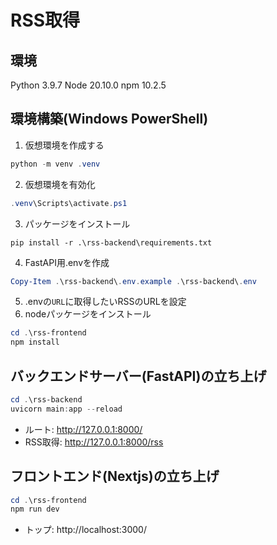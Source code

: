 # RSS取得
## 環境
Python 3.9.7
Node 20.10.0
npm 10.2.5
## 環境構築(Windows PowerShell)
1. 仮想環境を作成する
```powershell
python -m venv .venv
```
2. 仮想環境を有効化
```powershell
.venv\Scripts\activate.ps1
```
3. パッケージをインストール
```poweshell
pip install -r .\rss-backend\requirements.txt
```
4. FastAPI用.envを作成
```powershell
Copy-Item .\rss-backend\.env.example .\rss-backend\.env
```
5. .envの`URL`に取得したいRSSのURLを設定
6. nodeパッケージをインストール
```powershell
cd .\rss-frontend
npm install
```
## バックエンドサーバー(FastAPI)の立ち上げ
```powershell
cd .\rss-backend
uvicorn main:app --reload

```
- ルート: http://127.0.0.1:8000/
- RSS取得: http://127.0.0.1:8000/rss

## フロントエンド(Nextjs)の立ち上げ
```powershell
cd .\rss-frontend
npm run dev
```
- トップ: http://localhost:3000/
